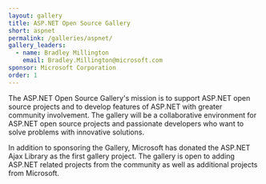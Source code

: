 ```yaml
---
layout: gallery
title: ASP.NET Open Source Gallery
short: aspnet
permalink: /galleries/aspnet/
gallery_leaders:
  - name: Bradley Millington
    email: Bradley.Millington@microsoft.com
sponsor: Microsoft Corporation
order: 1
---
```

The ASP.NET Open Source Gallery's mission is to support ASP.NET open source projects and to develop features of ASP.NET with greater community involvement. The gallery will be a collaborative environment for ASP.NET open source projects and passionate developers who want to solve problems with innovative solutions.

In addition to sponsoring the Gallery, Microsoft has donated the ASP.NET Ajax Library as the first gallery project. The gallery is open to adding ASP.NET related projects from the community as well as additional projects from Microsoft.
